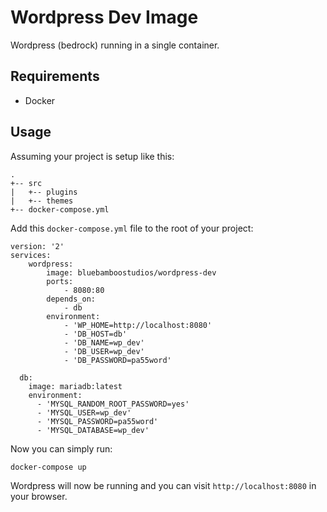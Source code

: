 Wordpress Dev Image
===================

Wordpress (bedrock) running in a single container. 

## Requirements

* Docker

## Usage

Assuming your project is setup like this:

```
.
+-- src
|   +-- plugins
|   +-- themes
+-- docker-compose.yml
```

Add this `docker-compose.yml` file to the root of your project:

```
version: '2'
services:
    wordpress:
        image: bluebamboostudios/wordpress-dev
        ports:
            - 8080:80
        depends_on:
            - db
        environment:
            - 'WP_HOME=http://localhost:8080'
            - 'DB_HOST=db'
            - 'DB_NAME=wp_dev'
            - 'DB_USER=wp_dev'
            - 'DB_PASSWORD=pa55word'

  db:
    image: mariadb:latest
    environment:
      - 'MYSQL_RANDOM_ROOT_PASSWORD=yes'
      - 'MYSQL_USER=wp_dev'
      - 'MYSQL_PASSWORD=pa55word'
      - 'MYSQL_DATABASE=wp_dev'
```

Now you can simply run:

```
docker-compose up
```

Wordpress will now be running and you can visit `http://localhost:8080` in your browser.